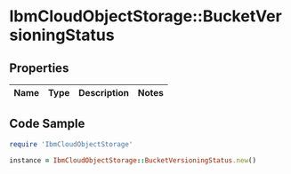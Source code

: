 # IbmCloudObjectStorage::BucketVersioningStatus

## Properties

Name | Type | Description | Notes
------------ | ------------- | ------------- | -------------

## Code Sample

```ruby
require 'IbmCloudObjectStorage'

instance = IbmCloudObjectStorage::BucketVersioningStatus.new()
```


